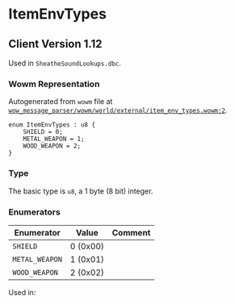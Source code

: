 # ItemEnvTypes

## Client Version 1.12

Used in `SheatheSoundLookups.dbc`.

### Wowm Representation

Autogenerated from `wowm` file at [`wow_message_parser/wowm/world/external/item_env_types.wowm:2`](https://github.com/gtker/wow_messages/tree/main/wow_message_parser/wowm/world/external/item_env_types.wowm#L2).

```rust,ignore
enum ItemEnvTypes : u8 {
    SHIELD = 0;
    METAL_WEAPON = 1;
    WOOD_WEAPON = 2;
}
```
### Type
The basic type is `u8`, a 1 byte (8 bit) integer.
### Enumerators
| Enumerator | Value  | Comment |
| --------- | -------- | ------- |
| `SHIELD` | 0 (0x00) |  |
| `METAL_WEAPON` | 1 (0x01) |  |
| `WOOD_WEAPON` | 2 (0x02) |  |

Used in:

